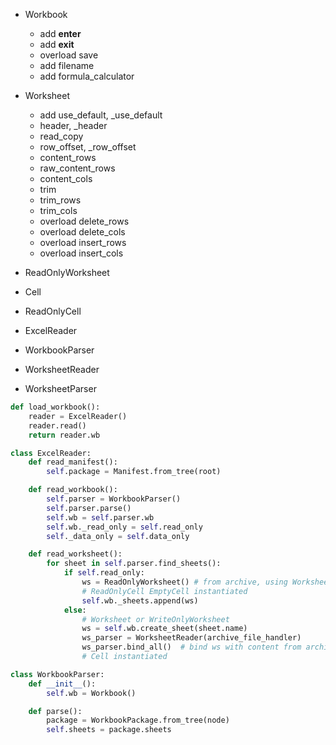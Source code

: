 * Workbook
  * add __enter__
  * add __exit__
  * overload save
  * add filename
  * add formula_calculator
* Worksheet
  * add use_default, _use_default
  * header, _header
  * read_copy
  * row_offset, _row_offset
  * content_rows
  * raw_content_rows
  * content_cols
  * trim
  * trim_rows
  * trim_cols
  * overload delete_rows
  * overload delete_cols
  * overload insert_rows
  * overload insert_cols

* ReadOnlyWorksheet
* Cell
* ReadOnlyCell
* ExcelReader
* WorkbookParser
* WorksheetReader
* WorksheetParser

```python
def load_workbook():
    reader = ExcelReader()
    reader.read()
    return reader.wb

class ExcelReader:
    def read_manifest():
        self.package = Manifest.from_tree(root)

    def read_workbook():
        self.parser = WorkbookParser()
        self.parser.parse()
        self.wb = self.parser.wb
        self.wb._read_only = self.read_only
        self._data_only = self.data_only

    def read_worksheet():
        for sheet in self.parser.find_sheets():
            if self.read_only:
                ws = ReadOnlyWorksheet() # from archive, using WorksheetParser
                # ReadOnlyCell EmptyCell instantiated
                self.wb._sheets.append(ws)
            else:
                # Worksheet or WriteOnlyWorksheet
                ws = self.wb.create_sheet(sheet.name) 
                ws_parser = WorksheetReader(archive_file_handler)
                ws_parser.bind_all()  # bind ws with content from archive
                # Cell instantiated

class WorkbookParser:
    def __init__():
        self.wb = Workbook()

    def parse():
        package = WorkbookPackage.from_tree(node)
        self.sheets = package.sheets


```
